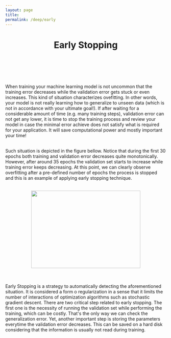 ```yaml
---
layout: page
title: 
permalink: /deep/early
---
```


  <header class="post-header">
    <h1 class="post-title">Early Stopping</h1>
  </header>
  <br><br>
<p>
When training your machine learning model is not uncommon that the training error decreases while the validation error gets stuck or even increases. This kind of situation characterizes ovefitting. In other words, your model is not really learning how to generalize to unseen data (which is not in accordance with your ultimate goal!). If after waiting for a considerable amount of time (e.g. many training steps), validation error can not get any lower, it is time to stop the training process and review your model in case the minimal error achieve does not satisfy what is required for your application. It will save computational power and mostly important your time!
<br><br>

Such situation is depicted in the figure bellow. Notice that during the first 30 epochs both training and validation error decreases quite monotonically. However, after around 35 epochs the validation set starts to increase while training error keeps decreasing. At this point, we can clearly observe overfitting after a pre-defined number of epochs the process is stopped and this is an example of applying early stopping technique.
<br><br>

<center><img src="{{ site.baseurl }}/img/loss_adadelta3.png" height="242" width="342"></center>

<br><br>
Early Stopping is a strategy to automatically detecting the aforementioned situation. It is considered a form o regularization in a sense that it limits the number of interactions of  optimization algorithms such as stochastic gradient descent. There are two critical step related to early stopping. The first one is the necessity of running the validation set while performing the training, which can be costly. That's the only way we can check the generalization error. Yet, another important step is storing the parameters everytime the validation error decreases. This can be saved on a hard disk considering that the information is usually not read during training.




</p>

